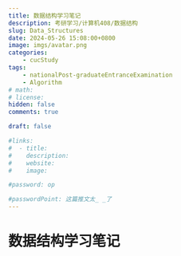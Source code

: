 ```yaml
---
title: 数据结构学习笔记
description: 考研学习/计算机408/数据结构
slug: Data_Structures
date: 2024-05-26 15:08:00+0800
image: imgs/avatar.png
categories:
    - cucStudy
tags:
    - nationalPost-graduateEntranceExamination
    - Algorithm
# math: 
# license: 
hidden: false
comments: true

draft: false

#links:
#  - title: 
#    description: 
#    website: 
#    image: 

#password: op

#passwordPoint: 这篇推文太_ _了
---
```


# 数据结构学习笔记




